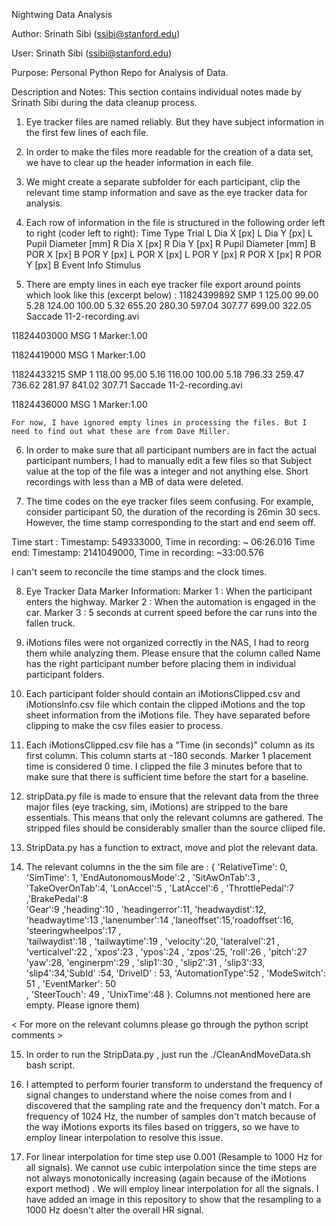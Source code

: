 Nightwing Data Analysis

Author: Srinath Sibi (ssibi@stanford.edu)

User: Srinath Sibi (ssibi@stanford.edu)

Purpose: Personal Python Repo for Analysis of Data.

Description and Notes:
This section contains individual notes made by Srinath Sibi during the data cleanup process.

1. Eye tracker files are named reliably. But they have subject information in the first few lines of each file.

2. In order to make the files more readable for the creation of a data set, we have to clear up the header information in each file.

3. We might create a separate subfolder for each participant, clip the relevant time stamp information and save as the eye tracker 
data for analysis.

4. Each row of information in the file is structured in the following order left to right (coder left to right):
Time	Type	Trial	L Dia X [px]	L Dia Y [px]	L Pupil Diameter [mm]	R Dia X [px]	R Dia Y [px]	R Pupil Diameter [mm]	B POR X [px]	B POR Y [px]	L POR X [px]	L POR Y [px]	R POR X [px]	R POR Y [px]	B Event Info	Stimulus

5. There are empty lines in each eye tracker file export around points which look like this (excerpt below) :
11824399892	SMP	1	125.00	99.00	5.28	124.00	100.00	5.32	655.20	280.30	597.04	307.77	699.00	322.05	Saccade	11-2-recording.avi

11824403000	MSG	1	Marker:1.00



11824419000	MSG	1	Marker:1.00



11824433215	SMP	1	118.00	95.00	5.16	116.00	100.00	5.18	796.33	259.47	736.62	281.97	841.02	307.71	Saccade	11-2-recording.avi

11824436000	MSG	1	Marker:1.00

<end of excerpt>

	For now, I have ignored empty lines in processing the files. But I need to find out what these are from Dave Miller.

6. In order to make sure that all participant numbers are in fact the actual participant numbers, I had to manually edit a few files so that Subject value at the top of the file was a integer and not anything else. Short recordings with less than a MB of data were deleted.

7. The time codes on the eye tracker files seem confusing. For example, consider participant 50, the duration of the recording is 26min 30 secs. However, the time stamp corresponding to the start and end seem off.

Time start :
      Timestamp: 549333000, Time in recording: ~ 06:26.016
Time end:
      Timestamp: 2141049000, Time in recording: ~33:00.576

I can't seem to reconcile the time stamps and the clock times. 

8. Eye Tracker Data Marker Information:
	Marker 1 : When the participant enters the highway.
	Marker 2 : When the automation is engaged in the car.
	Marker 3 : 5 seconds at current speed before the car runs into the fallen truck.

9. iMotions files were not organized correctly in the NAS, I had to reorg them while analyzing them. Please ensure that the column called Name has the right participant number before placing them in individual participant folders.

10. Each participant folder should contain an iMotionsClipped.csv and iMotionsInfo.csv file which contain the clipped iMotions and the top sheet information from the iMotions file. They have separated before clipping to make the csv files easier to process.

11. Each iMotionsClipped.csv file has a "Time (in seconds)" column as its first column. This column starts at -180 seconds. Marker 1 placement time is considered 0 time. I clipped the file 3 minutes before that to make sure that there is sufficient time before the start for a baseline.

12. stripData.py file is made to ensure that the relevant data from the three major files (eye tracking, sim, iMotions) are stripped to the bare essentials. This means that only the relevant columns are gathered. The stripped files should be considerably smaller than the source cliiped file.

13. StripData.py has a function to extract, move and plot the relevant data.

14. The relevant columns in the the sim file are : { 'RelativeTime': 0, 'SimTime': 1, 'EndAutonomousMode':2 , 'SitAwOnTab':3 , 'TakeOverOnTab':4, 'LonAccel':5 , 'LatAccel':6 , 'ThrottlePedal':7 ,'BrakePedal':8\
'Gear':9 ,'heading':10 , 'headingerror':11, 'headwaydist':12, 'headwaytime':13 ,'lanenumber':14 ,'laneoffset':15,'roadoffset':16, 'steeringwheelpos':17 ,\
'tailwaydist':18 , 'tailwaytime':19 , 'velocity':20, 'lateralvel':21 , 'verticalvel':22 , 'xpos':23 , 'ypos':24 , 'zpos':25, 'roll':26 , 'pitch':27\
'yaw':28, 'enginerpm':29 , 'slip1':30 , 'slip2':31 , 'slip3':33, 'slip4':34,'SubId' :54, 'DriveID' : 53, 'AutomationType':52 , 'ModeSwitch': 51 , 'EventMarker': 50 \
, 'SteerTouch': 49 , 'UnixTime':48 }. Columns not mentioned here are empty. Please ignore them)

< For more on the relevant columns please go through the python script comments >

15. In order to run the StripData.py , just run the ./CleanAndMoveData.sh bash script.

16. I attempted to perform fourier transform to understand the frequency of signal changes to understand where the noise comes from and I discovered that the sampling rate and the frequency don't match. For a frequency of 1024 Hz, the number of samples don't match because of the way iMotions exports its files based on triggers, so we have to employ linear interpolation to resolve this issue.

17. For linear interpolation for time step use 0.001 (Resample to 1000 Hz for all signals). We cannot use cubic interpolation since the time steps are not always monotonically increasing (again because of the iMotions export method) . We will employ linear interpolation for all the signals. I have added an image in this repository to show that the resampling to a 1000 Hz doesn't alter the overall HR signal.

